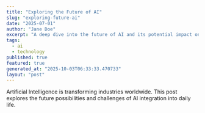 ```yaml
---
title: "Exploring the Future of AI"
slug: "exploring-future-ai"
date: "2025-07-01"
author: "Jane Doe"
excerpt: "A deep dive into the future of AI and its potential impact on various sectors."
tags:
  - ai
  - technology
published: true
featured: true
generated_at: "2025-10-03T06:33:33.470733"
layout: "post"
---
```


Artificial Intelligence is transforming industries worldwide. This post explores the future possibilities and challenges of AI integration into daily life.